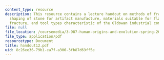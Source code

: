 ```yaml
---
content_type: resource
description: This resource contains a lecture handout on methods of fracturing and
  shaping of stone for artifact manufacture, materials suitable for flaking by conchoidal
  fracture, and tool types characteristic of the Oldowan industrial complex.
file: null
file_location: /coursemedia/3-987-human-origins-and-evolution-spring-2006/8c26ee3679b1ea7fa3063fb87d69ff5e_handout12.pdf
file_type: application/pdf
resourcetype: Document
title: handout12.pdf
uid: 8c26ee36-79b1-ea7f-a306-3fb87d69ff5e
---
```

